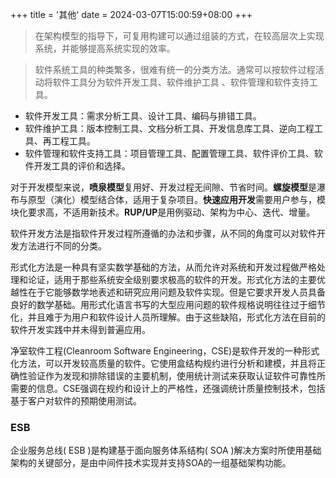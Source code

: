 +++
title = '其他'
date = 2024-03-07T15:00:59+08:00
+++

> 在架构模型的指导下，可复用构建可以通过组装的方式，在较高层次上实现系统，并能够提高系统实现的效率。

> 软件系统工具的种类繁多，很难有统一的分类方法。通常可以按软件过程活动将软件工具分为软件开发工具、软件维护工具 、软件管理和软件支持工具。

- 软件开发工具：需求分析工具、设计工具、编码与排错工具。
- 软件维护工具：版本控制工具、文档分析工具、开发信息库工具、逆向工程工具、再工程工具。
- 软件管理和软件支持工具：项目管理工具、配置管理工具、软件评价工具、软件开发工具的评价和选择。




对于开发模型来说，**喷泉模型**复用好、开发过程无间隙、节省时间。**螺旋模型**是瀑布与原型（演化）模型结合体，适用于复杂项目。**快速应用开发**需要用户参与，模块化要求高，不适用新技术。**RUP/UP**是用例驱动、架构为中心、迭代、增量。




软件开发方法是指软件开发过程所遵循的办法和步骤，从不同的角度可以对软件开发方法进行不同的分类。

形式化方法是一种具有坚实数学基础的方法，从而允许对系统和开发过程做严格处理和论证，适用于那些系统安全级别要求极高的软件的开发。形式化方法的主要优越性在于它能够数学地表述和研究应用问题及软件实现。但是它要求开发人员具备良好的数学基础。用形式化语言书写的大型应用问题的软件规格说明往往过于细节化，并且难于为用户和软件设计人员所理解。由于这些缺陷，形式化方法在目前的软件开发实践中并未得到普遍应用。

净室软件工程(Cleanroom Software Engineering，CSE)是软件开发的一种形式化方法，可以开发较高质量的软件。它使用盒结构规约进行分析和建模，并且将正确性验证作为发现和排除错误的主要机制，使用统计测试来获取认证软件可靠性所需要的信息。CSE强调在规约和设计上的严格性，还强调统计质量控制技术，包括基于客户对软件的预期使用测试。

### ESB
企业服务总线( ESB )是构建基于面向服务体系结构( SOA )解决方案时所使用基础架构的关键部分，是由中间件技术实现并支持SOA的一组基础架构功能。
